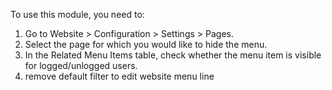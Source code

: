 To use this module, you need to:

1.  Go to Website \> Configuration \> Settings \> Pages.
2.  Select the page for which you would like to hide the menu.
3.  In the Related Menu Items table, check whether the menu item is
    visible for logged/unlogged users.
4.  remove default filter to edit website menu line
